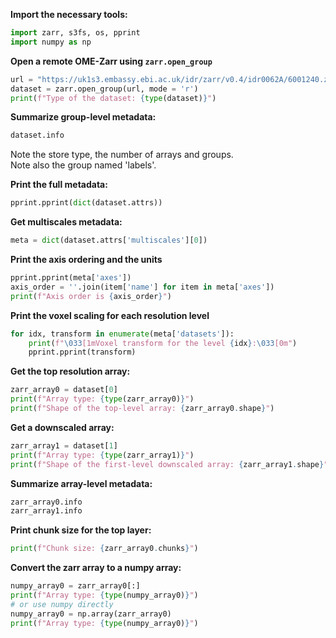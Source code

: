 **Import the necessary tools:**
```python
import zarr, s3fs, os, pprint
import numpy as np
```

**Open a remote OME-Zarr using `zarr.open_group`**
```python
url = "https://uk1s3.embassy.ebi.ac.uk/idr/zarr/v0.4/idr0062A/6001240.zarr"
dataset = zarr.open_group(url, mode = 'r')
print(f"Type of the dataset: {type(dataset)}")
```

**Summarize group-level metadata:**
```python
dataset.info
```
Note the store type, the number of arrays and groups. \
Note also the group named 'labels'.

**Print the full metadata:**
```python
pprint.pprint(dict(dataset.attrs))
```

**Get multiscales metadata:**
```python
meta = dict(dataset.attrs['multiscales'][0])
```

**Print the axis ordering and the units**
```python
pprint.pprint(meta['axes'])
axis_order = ''.join(item['name'] for item in meta['axes'])
print(f"Axis order is {axis_order}")
```
**Print the voxel scaling for each resolution level**
```python
for idx, transform in enumerate(meta['datasets']):
    print(f"\033[1mVoxel transform for the level {idx}:\033[0m")
    pprint.pprint(transform)
```
**Get the top resolution array:**
```python
zarr_array0 = dataset[0]
print(f"Array type: {type(zarr_array0)}")
print(f"Shape of the top-level array: {zarr_array0.shape}")
```
**Get a downscaled array:**
```python
zarr_array1 = dataset[1]
print(f"Array type: {type(zarr_array1)}")
print(f"Shape of the first-level downscaled array: {zarr_array1.shape}")
```
**Summarize array-level metadata:**
```python
zarr_array0.info
zarr_array1.info
```
**Print chunk size for the top layer:**
```python
print(f"Chunk size: {zarr_array0.chunks}")
```

**Convert the zarr array to a numpy array:**
```python
numpy_array0 = zarr_array0[:]
print(f"Array type: {type(numpy_array0)}")
# or use numpy directly
numpy_array0 = np.array(zarr_array0)
print(f"Array type: {type(numpy_array0)}")
```



